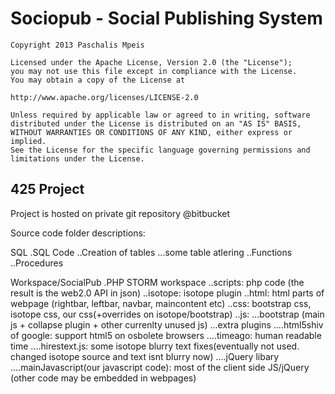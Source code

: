 Sociopub - Social Publishing System
========


	
	Copyright 2013 Paschalis Mpeis
	
	Licensed under the Apache License, Version 2.0 (the "License");
	you may not use this file except in compliance with the License.
	You may obtain a copy of the License at
	
	http://www.apache.org/licenses/LICENSE-2.0
	
	Unless required by applicable law or agreed to in writing, software
	distributed under the License is distributed on an "AS IS" BASIS,
	WITHOUT WARRANTIES OR CONDITIONS OF ANY KIND, either express or implied.
	See the License for the specific language governing permissions and
	limitations under the License.



425 Project
---------------

Project is hosted on private git repository @bitbucket


Source code folder descriptions:

SQL
.SQL Code
..Creation of tables
...some table atlering
..Functions
..Procedures

Workspace/SocialPub
.PHP STORM workspace
..scripts: php code (the result is the web2.0 API in json)
..isotope: isotope plugin
..html: html parts of webpage (rightbar, leftbar, navbar, maincontent etc)
..css: bootstrap css, isotope css, our css(+overrides on isotope/bootstrap)
..js:
...bootstrap (main js + collapse plugin + other currenlty unused js)
...extra plugins
....html5shiv of google: support html5 on osbolete browsers
....timeago: human readable time
....hirestext.js: some isotope blurry text fixes(eventually not used. changed isotope source and text isnt blurry now)
....jQuery libary
....mainJavascript(our javascript code): most of the client side JS/jQuery (other code may be embedded in webpages)

